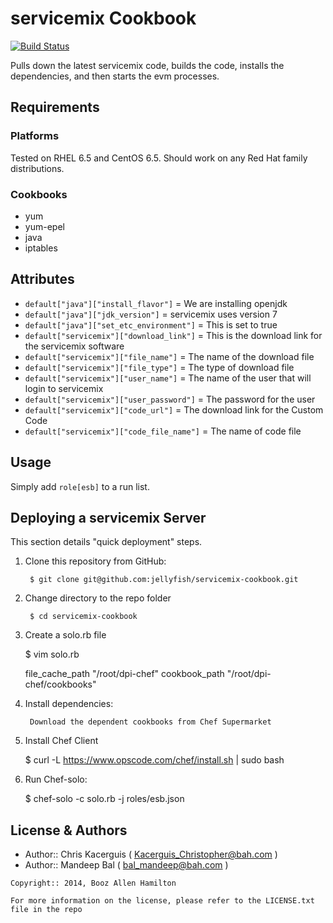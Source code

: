 servicemix Cookbook
=================
[![Build Status](https://secure.travis-ci.org/jellyfish/servicemix.png?branch=master)](http://travis-ci.org/jellyfish/servicemix)

Pulls down the latest servicemix code, builds the code, installs the dependencies, and then starts the evm processes.

Requirements
------------
### Platforms
Tested on RHEL 6.5 and CentOS 6.5. Should work on any Red Hat family distributions.

### Cookbooks
- yum
- yum-epel
- java
- iptables

Attributes
----------
- `default["java"]["install_flavor"]` = We are installing openjdk
- `default["java"]["jdk_version"]` = servicemix uses version 7
- `default["java"]["set_etc_environment"]` = This is set to true
- `default["servicemix"]["download_link"]` = This is the download link for the servicemix software
- `default["servicemix"]["file_name"]` = The name of the download file
- `default["servicemix"]["file_type"]` = The type of download file
- `default["servicemix"]["user_name"]` = The name of the user that will login to servicemix
- `default["servicemix"]["user_password"]` = The password for the user
- `default["servicemix"]["code_url"]` = The download link for the Custom Code
- `default["servicemix"]["code_file_name"]` = The name of code file

Usage
-----
Simply add `role[esb]` to a run list.


Deploying a servicemix Server
-----------
This section details "quick deployment" steps.

1. Clone this repository from GitHub:

        $ git clone git@github.com:jellyfish/servicemix-cookbook.git

2. Change directory to the repo folder

        $ cd servicemix-cookbook

3. Create a solo.rb file

    $ vim solo.rb

      file_cache_path "/root/dpi-chef"
      cookbook_path "/root/dpi-chef/cookbooks"


3. Install dependencies:

        Download the dependent cookbooks from Chef Supermarket

4. Install Chef Client

    $ curl -L https://www.opscode.com/chef/install.sh | sudo bash

5. Run Chef-solo:

    $ chef-solo -c solo.rb -j roles/esb.json


License & Authors
-----------------
- Author:: Chris Kacerguis ( <Kacerguis_Christopher@bah.com> )
- Author:: Mandeep Bal ( <bal_mandeep@bah.com> )

```text
Copyright:: 2014, Booz Allen Hamilton

For more information on the license, please refer to the LICENSE.txt file in the repo
```
